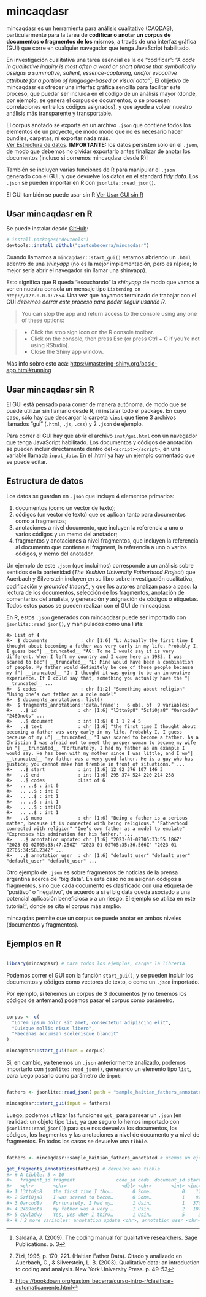 
<!-- README.md is generated from README.Rmd. Please edit that file -->

# mincaqdasr

<!-- badges: start -->
<!-- badges: end -->

mincaqdasr es un herramienta para análisis cualitativo (CAQDAS),
particularmente para la tarea de **codificar o anotar un corpus de
documentos o fragmentos de los mismos**, a través de una interfaz
gráfica (GUI) que corre en cualquier navegador que tenga JavaScript
habilitado.

En investigación cualitativa una tarea esencial es la de “codificar”:
*“A code in qualitative inquiry is most often a word or short phrase
that symbolically assigns a summative, salient, essence-capturing,
and/or evocative attribute for a portion of language-based or visual
data”*[^1]. El objetivo de mincaqdasr es ofrecer una interfaz gráfica
sencilla para facilitar este proceso, que puedar ser incluida en el
código de un análisis mayor (donde, por ejemplo, se genera el corpus de
documentos, o se procesen correlaciones entre los códigos asignados), y
que ayude a volver nuestro análisis más transparente y transportable.

El corpus anotado se exporta en un archivo `.json` que contiene todos
los elementos de un proyecto, de modo modo que no es necesario hacer
bundles, carpetas, ni exportar nada más.  
[Ver Estructura de datos](#estructura-de-datos). **IMPORTANTE:** los
datos persisten sólo en el `.json`, de modo que debemos no olvidar
exportarlo antes finalizar de anotar los documentos (incluso si corremos
mincaqdasr desde R)!

También se incluyen varias funciones de R para manipular el `.json`
generado con el GUI, y que devuelve los datos en el standard *tidy
data*. Los `.json` se pueden importar en R con `jsonlite::read_json()`.

El GUI también se puede usar sin R [Ver Usar GUI sin R](#usar-gui-sin-r)

## Usar mincaqdasr en R

Se puede instalar desde [GitHub](https://github.com/):

``` r
# install.packages("devtools")
devtools::install_github("gastonbecerra/mincaqdasr")
```

Cuando llamamos a `mincaqdasr::start_gui()` estamos abriendo un `.html`
adentro de una *shinyapp* (no es la mejor implementación, pero es
rápida; lo mejor sería abrir el navegador sin llamar una shinyapp).

Esto significa que R queda “escuchando” la *shinyapp* de modo que vamos
a ver en nuestra consola un mensaje tipo
`Listening on http://127.0.0.1:7654`. Una vez que hayamos terminado de
trabajar con el GUI *debemos cerrar este proceso para poder seguir
usando R*.

> You can stop the app and return access to the console using any one of
> these options:

> - Click the stop sign icon on the R console toolbar.
> - Click on the console, then press Esc (or press Ctrl + C if you’re
>   not using RStudio).
> - Close the Shiny app window.

Más info sobre esto acá:
<https://mastering-shiny.org/basic-app.html#running>

## Usar mincaqdasr sin R

El GUI está pensado para correr de manera autónoma, de modo que se puede
utilizar sin llamarlo desde R, ni instalar todo el package. En cuyo
caso, sólo hay que descargar la carpeta `\inst` que tiene 3 archivos
llamados “gui” (`.html`, `.js`, `.css`) y 2 `.json` de ejemplo.

Para correr el GUI hay que abrir el archivo `inst/gui.html` con un
navegador que tenga JavaScript habilitado. Los documentos y códigos de
anotación se pueden incluir directamente dentro del `<script></script>`,
en una variable llamada `input_data`. En el .html ya hay un ejemplo
comentado que se puede editar.

## Estructura de datos

Los datos se guardan en `.json` que incluye 4 elementos primarios:

1.  documentos (como un vector de texto);
2.  códigos (un vector de texto) que se aplican tanto para documentos
    como a fragmentos;
3.  anotaciones a nivel documento, que incluyen la referencia a uno o
    varios códigos y un memo del anotador;
4.  fragmentos y anotaciones a nivel fragmentos, que incluyen la
    referencia al documento que contiene el fragment, la referencia a
    uno o varios códigos, y memo del anotador.

Un ejemplo de este `.json` (que incluimos) corresponde a un análisis
sobre sentidos de la partenidad (*The Yeshiva University Fatherhood
Project*) que Auerbach y Silverstein incluyen en su libro sobre
investigación cualitativa, codificación y *grounded theory*[^2], y que
los autores analizan paso a paso: la lectura de los documentos,
selección de los fragmentos, anotación de comentarios del analista, y
generación y asignación de códigos o etiquetas. Todos estos pasos se
pueden realizar con el GUI de mincaqdasr.

En R, estos `.json` generados con mincaqdasr puede ser importado con
`jsonlite::read_json()`, y manipulados como una lista:

    #> List of 4
    #>  $ documents            : chr [1:6] "L: Actually the first time I thought about becoming a father was very early in my life. Probably I, I guess bec"| __truncated__ "AG: To me I would say it is very different. When I left my country and I came here in 1983, I was scared to bec"| __truncated__ "L: Mine would have been a combination of people. My father would definitely be one of those people because my f"| __truncated__ "J: I thought it was going to be an innovative experience. If I could say that, something you actually have the "| __truncated__ ...
    #>  $ codes                : chr [1:2] "Something about religion" "Using one’s own father as a role model"
    #>  $ documents_annotations: list()
    #>  $ fragments_annotations:'data.frame':   6 obs. of  9 variables:
    #>   ..$ id               : chr [1:6] "l3ttn9p8" "5zfi0ja8" "0arcod8v" "2489nots" ...
    #>   ..$ document         : int [1:6] 0 1 1 2 4 5
    #>   ..$ text             : chr [1:6] "the first time I thought about becoming a father was very early in my life. Probably I, I guess because of my u"| __truncated__ "I was scared to become a father. As a Christian I was afraid not to meet the proper woman to become my wife in "| __truncated__ "Fortunately, I had my father as an example I would say. He has been with my mother since I was little, and I wo"| __truncated__ "my father was a very good father. He is a guy who has justice; you cannot make him tremble in front of situations." ...
    #>   ..$ start            : int [1:6] 12 92 376 107 146 3
    #>   ..$ end              : int [1:6] 295 374 524 220 214 238
    #>   ..$ codes            :List of 6
    #>   .. ..$ : int 0
    #>   .. ..$ : int 0
    #>   .. ..$ : int 1
    #>   .. ..$ : int 1
    #>   .. ..$ : int(0) 
    #>   .. ..$ : int 1
    #>   ..$ memo             : chr [1:6] "Being a father is a serious matter, because it is connected with being religious." "Fatherhood connected with religion" "One’s own father as a model to emulate" "Expresses his admiration for his father." ...
    #>   ..$ annotation_update: chr [1:6] "2023-01-02T05:33:55.186Z" "2023-01-02T05:33:47.250Z" "2023-01-02T05:35:36.566Z" "2023-01-02T05:34:58.234Z" ...
    #>   ..$ annotation_user  : chr [1:6] "default_user" "default_user" "default_user" "default_user" ...

Otro ejemplo de `.json` es sobre fragmentos de noticias de la prensa
argentina acerca de “big data”. En este caso no se asignan códigos a
fragmentos, sino que cada documento es clasificado con una etiqueta de
“positivo” o “negativo”, de acuerdo a si el big data queda asociado a
una potencial aplicación beneficiosa o a un riesgo. El ejemplo se
utiliza en este tutorial[^3], donde se cita el corpus más amplio.

mincaqdas permite que un corpus se puede anotar en ambos niveles
(documentos y fragmentos).

## Ejemplos en R

``` r

library(mincaqdasr) # para todos los ejemplos, cargar la librería
```

Podemos correr el GUI con la función `start_gui()`, y se pueden incluir
los documentos y códigos como vectores de texto, o como un `.json`
importado.

Por ejemplo, si tenemos un corpus de 3 documentos (y no tenemos los
códigos de antemano) podemos pasar el corpus como parámetro.

``` r

corpus <- c(
  "Lorem ipsum dolor sit amet, consectetur adipiscing elit",
  "Quisque mollis risus libero",
  "Maecenas accumsan scelerisque blandit"
)

mincaqdasr::start_gui(docs = corpus)
```

Si, en cambio, ya tenemos un `.json` anteriormente analizado, podemos
importarlo con `jsonlite::read_json()`, generando un elemento tipo
`list`, para luego pasarlo como parámetro de `input`:

``` r

fathers <- jsonlite::read_json( path = "sample_haitian_fathers_annotated.json" )

mincaqdasr::start_gui(input = fathers)
```

Luego, podemos utilizar las funciones `get_` para parsear un `.json` (en
realidad: un objeto tipo `list`, ya que seguro lo hemos importado con
`jsonlite::read_json()`) para que nos devuelva los documentos, los
códigos, los fragmentos y las anotaciones a nivel de documento y a nivel
de fragmentos. En todos los casos se devuelve una `tibble`.

``` r

fathers <- mincaqdasr::sample_haitian_fathers_annotated # usemos un ejemplo ya incluido en el paquete

get_fragments_annotations(fathers) # devuelve una tibble
#> # A tibble: 5 × 10
#>   fragment_id fragment               code_id code  document_id start   end memo 
#>   <chr>       <chr>                    <dbl> <chr>       <int> <int> <int> <chr>
#> 1 l3ttn9p8    the first time I thou…       0 Some…           0    12   295 Bein…
#> 2 5zfi0ja8    I was scared to becom…       0 Some…           1    92   374 Fath…
#> 3 0arcod8v    Fortunately, I had my…       1 Usin…           1   376   524 One’…
#> 4 2489nots    my father was a very …       1 Usin…           2   107   220 Expr…
#> 5 cywladwy    Yes, yes when I think…       1 Usin…           5     3   238 C ad…
#> # ℹ 2 more variables: annotation_update <chr>, annotation_user <chr>
```

<!--
You'll still need to render `README.Rmd` regularly, to keep `README.md` up-to-date. `devtools::build_readme()` is handy for this. You could also use GitHub Actions to re-render `README.Rmd` every time you push. An example workflow can be found here: <https://github.com/r-lib/actions/tree/v1/examples>.
-->

[^1]: Saldaña, J. (2009). The coding manual for qualitative researchers.
    Sage Publications. p. 3

[^2]: Zizi, 1996, p. 170, 221. (Haitian Father Data). Citado y analizado
    en Auerbach, C., & Silverstein, L. B. (2003). Qualitative data: an
    introduction to coding and analysis. New York University Press.
    p. 49-53

[^3]: <https://bookdown.org/gaston_becerra/curso-intro-r/clasificar-automaticamente.html>
